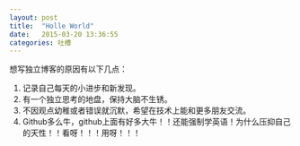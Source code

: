 ```yaml
---
layout: post
title:  "Holle World"
date:   2015-03-20 13:36:55
categories: 吐槽
---
```

想写独立博客的原因有以下几点：

1. 记录自己每天的小进步和新发现。
2. 有一个独立思考的地盘，保持大脑不生锈。
3. 不因观点幼稚或者错误就沉默，希望在技术上能和更多朋友交流。
4. Github多么牛，github上面有好多大牛！！还能强制学英语！为什么压抑自己的天性！！看呀！！！用呀！！！